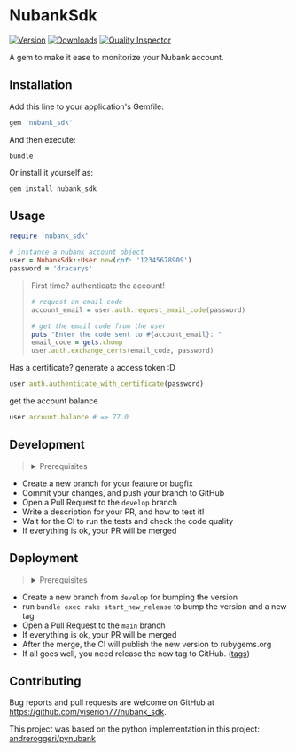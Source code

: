 # NubankSdk

[![Version](https://img.shields.io/gem/v/nubank_sdk?color=%23701516&logo=ruby&logoColor=%23701516&style=for-the-badge)](https://rubygems.org/gems/nubank_sdk)
[![Downloads](https://img.shields.io/gem/dt/nubank_sdk?color=%23701516&logo=ruby&logoColor=%23701516&style=for-the-badge)](https://rubygems.org/gems/nubank_sdk)
[![Quality Inspector](https://github.com/Viserion77/nubank_sdk/actions/workflows/quality-inspector.yml/badge.svg?branch=develop&&event=push)](https://github.com/Viserion77/nubank_sdk/actions/workflows/quality-inspector.yml?branch=develop)

A gem to make it ease to monitorize your Nubank account.

## Installation

Add this line to your application's Gemfile:

```ruby
gem 'nubank_sdk'
```

And then execute:

```shell
bundle
```

Or install it yourself as:

```shell
gem install nubank_sdk
```

## Usage

```ruby
require 'nubank_sdk'

# instance a nubank account object
user = NubankSdk::User.new(cpf: '12345678909')
password = 'dracarys'
```

> First time? authenticate the account!
>
> ```ruby
> # request an email code
> account_email = user.auth.request_email_code(password)
> 
> # get the email code from the user
> puts "Enter the code sent to #{account_email}: "
> email_code = gets.chomp
> user.auth.exchange_certs(email_code, password)
> ```
>

Has a certificate? generate a access token :D
```ruby
user.auth.authenticate_with_certificate(password)
```

get the account balance

```ruby
user.account.balance # => 77.0
```

## Development

> <details>
>
> <summary>Prerequisites</summary>
>
> - Ruby 2.7.2
> - Bundler
> - git
>
> Clone the repository:
> ```shell
> git clone https://github.com/viserion77/nubank_sdk.git
> ```
>
> Install the dependencies:
> ```shell
> bundle install
> ```
>
> </details>

- Create a new branch for your feature or bugfix
- Commit your changes, and push your branch to GitHub
- Open a Pull Request to the `develop` branch
- Write a description for your PR, and how to test it!
- Wait for the CI to run the tests and check the code quality
- If everything is ok, your PR will be merged

## Deployment

> <details>
>
> <summary>Prerequisites</summary>
>
> - Ruby 2.7.2
> - Bundler
> - git
>
> Clone the repository:
> ```shell
> git clone https://github.com/viserion77/nubank_sdk.git
> ```
>
> Install the dependencies:
> ```shell
> bundle install
> ```
>
> </details>

- Create a new branch from `develop` for bumping the version
- run `bundle exec rake start_new_release` to bump the version and a new tag
- Open a Pull Request to the `main` branch
- If everything is ok, your PR will be merged
- After the merge, the CI will publish the new version to rubygems.org
- If all goes well, you need release the new tag to GitHub. ([tags](https://github.com/Viserion77/nubank_sdk/tags))

## Contributing

Bug reports and pull requests are welcome on GitHub at https://github.com/viserion77/nubank_sdk.

This project was based on the python implementation in this project: [andreroggeri/pynubank](https://github.com/andreroggeri/pynubank)
